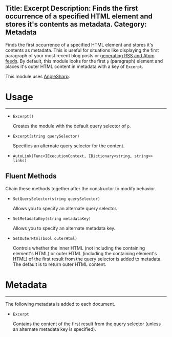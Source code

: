 Title: Excerpt
Description: Finds the first occurrence of a specified HTML element and stores it's contents as metadata.
Category: Metadata
---
Finds the first occurrence of a specified HTML element and stores it's contents as metadata. This is useful for situations like displaying the first paragraph of your most recent blog posts or [generating RSS and Atom feeds](/knowledgebase/rss-and-atom-feeds). By default, this module looks for the first `p` (paragraph) element and places it's outer HTML content in metadata with a key of `Excerpt`.

This module uses [AngleSharp](https://github.com/FlorianRappl/AngleSharp).

# Usage
---

  - `Excerpt()`

    Creates the module with the default query selector of `p`.
  
  - `Excerpt(string querySelector)`
  
    Specifies an alternate query selector for the content.
    
  - `AutoLink(Func<IExecutionContext, IDictionary<string, string>> links)`
  
## Fluent Methods

Chain these methods together after the constructor to modify behavior.

  - `SetQuerySelector(string querySelector)`
  
    Allows you to specify an alternate query selector. 

  - `SetMetadataKey(string metadataKey)`
  
    Allows you to specify an alternate metadata key.
    
  - `SetOuterHtml(bool outerHtml)`
  
    Controls whether the inner HTML (not including the containing element's HTML) or outer HTML (including the containing element's HTML) of the first result from the query selector is added to metadata. The default is to return outer HTML content.
    
 # Metadata
---

The following metadata is added to each document.

  - `Excerpt`
  
    Contains the content of the first result from the query selector (unless an alternate metadata key is specified).